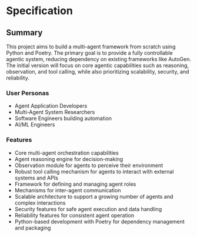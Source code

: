 # Specification

## Summary
This project aims to build a multi-agent framework from scratch using Python and Poetry. The primary goal is to provide a fully controllable agentic system, reducing dependency on existing frameworks like AutoGen. The initial version will focus on core agentic capabilities such as reasoning, observation, and tool calling, while also prioritizing scalability, security, and reliability.

### User Personas
- Agent Application Developers
- Multi-Agent System Researchers
- Software Engineers building automation
- AI/ML Engineers

### Features
- Core multi-agent orchestration capabilities
- Agent reasoning engine for decision-making
- Observation module for agents to perceive their environment
- Robust tool calling mechanism for agents to interact with external systems and APIs
- Framework for defining and managing agent roles
- Mechanisms for inter-agent communication
- Scalable architecture to support a growing number of agents and complex interactions
- Security features for safe agent execution and data handling
- Reliability features for consistent agent operation
- Python-based development with Poetry for dependency management and packaging
